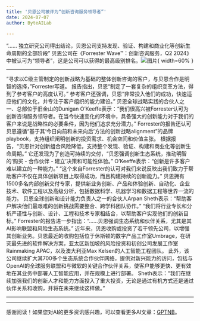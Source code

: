 ```yaml
---
title: '贝恩公司被评为“创新咨询服务领导者”'
date: 2024-07-07
author: ByteAILab

---
```


“…… 独立研究公司得出结论，贝恩公司支持发现、验证、构建和商业化等创新生命周期的全部阶段”
贝恩公司在《Forrester Wave™：创新咨询服务，Q2 2024》中被认可为“领导者”，这是公司可以获得的最高级别排名。![图片](https://ai-techpark.com/wp-content/uploads/2024/07/Bain--960x540.jpg){ width=60% }

---
“寻求以C级主管制定的创新战略为基础的整体创新咨询的客户，与贝恩合作是明智的选择，”Forrester写道。
报告指出，贝恩“制定了一套复杂的组织变革方法，得到了参考客户的高度认可。” 参考客户还强调，贝恩“非常投入他们的成功，快速适应他们的文化，并专注于客户组织的能力建设。”
贝恩全球战略实践的合伙人之一、总部位于旧金山的Dunigan O’Keeffe表示：“我们很高兴被Forrester认可为创新咨询服务领导者。在当今快速变化的环境中，具备强大的创新能力对于我们的客户来说是战略性的必要条件，因为他们追求充分潜力。”
Forrester的报告还认可贝恩遵循“基于其‘今日向前和未来向后’方法的创新战略alignment”的品牌playbook，支持组织阐明创新的投资需求、机会空间和价值主张。
根据报告，“贝恩针对创新组合风险降低，支持整个发现、验证、构建和商业化等创新生命周期。” 它还发现为了创造可持续的交付，“贝恩强调创新生态系统，推动明智的‘购买 - 合作伙伴 - 建立’决策和可能性体验。”
O’Keeffe表示：“创新是许多客户难以建立的一种能力。” “这个来自Forrester的认可对我们来说反映出我们致力于帮助客户不仅在具体创新项目上取得成功，而且构建持续的创新能力。”
贝恩拥有1500多名内部创新交付专家，提供新业务创新、产品和体验创新、自动化、企业技术、软件工程以及高级分析，包括数据科学、机器学习和数据工程等世界一流的能力。
贝恩全球创新和设计能力负责人之一的合伙人Arpan Sheth表示：“帮助客户解决他们最艰难的创新挑战需要整合、跨学科团队协作。” “我们将行业专长和分析严谨性与创新、设计、工程和技术专家相结合，以帮助客户实现他们的创新目标。”
Forrester的报告进一步指出：“……贝恩强调生态系统和伙伴关系，尤其是其AI影响联盟和风险生态系统。” 近年来，贝恩收购或投资了若干领先公司，以增强其创新业务。贝恩最近的收购包括位于休斯顿的数字产品工作室Umbrage，在研究最先进的软件解决方案，亚太区新加坡的风险投资和初创公司发展工作室Rainmaking APAC，以及澳大利亚Max Kelsen的人工智能工程团队。
此外，该公司继续扩大其700多个生态系统合作伙伴网络，提供对新兴能力的访问，包括与OpenAI的全球服务联盟和与微软的关键合作伙伴关系，使客户能够更快、更有效地在其业务中部署人工智能应用，并在规模上进行部署。
Sheth表示：“我们在继续加强我们的创新人才和能力方面投入了重大投资，无论是通过有机方式还是通过伙伴关系和收购，并将在未来继续这样做。”

---
---
感谢阅读！如果您对AI的更多资讯感兴趣，可以查看更多AI文章：[GPTNB](https://gptnb.com)。